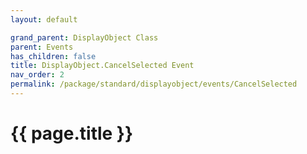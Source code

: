 ```yaml
---
layout: default

grand_parent: DisplayObject Class
parent: Events
has_children: false
title: DisplayObject.CancelSelected Event
nav_order: 2
permalink: /package/standard/displayobject/events/CancelSelected
---
```

# {{ page.title }}




